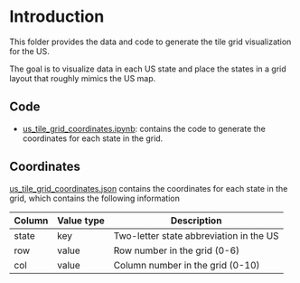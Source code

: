 # Introduction

This folder provides the data and code to generate the tile grid visualization for the US.

The goal is to visualize data in each US state and place the states in a grid layout that roughly mimics the US map.

## Code

- [us_tile_grid_coordinates.ipynb](us_tile_grid_coordinates.ipynb): contains the code to generate the coordinates for each state in the grid.

## Coordinates

[us_tile_grid_coordinates.json](us_tile_grid_coordinates.json) contains the coordinates for each state in the grid, which contains the following information

| Column | Value type | Description |
|--------|-------------|-------------|
| state  | key | Two-letter state abbreviation in the US |
| row    | value | Row number in the grid (0-6) |
| col    | value | Column number in the grid (0-10) |
